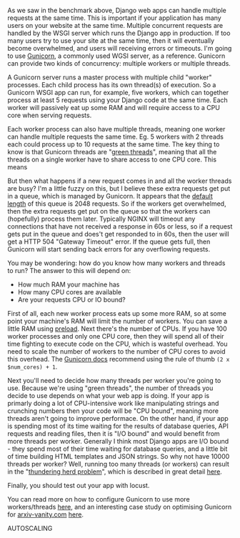As we saw in the benchmark above, Django web apps can handle multiple requests at the same time. This is important if your application has many users on your website at the same time. Multiple concurrent requests are handled by the WSGI server which runs the Django app in production. If too many users try to use your site at the same time, then it will eventually become overwhelmed, and users will receiving errors or timeouts. I'm going to use [Gunicorn](https://gunicorn.org/), a commonly used WGSI server, as a reference. Gunicorn can provide two kinds of concurrency: multiple workers or multiple threads.

A Gunicorn server runs a master process with multiple child "worker" processes. Each child process has its own thread(s) of execution. So a Gunicorn WSGI app can run, for example, five workers, which can together process at least 5 requests using your Django code at the same time. Each worker will passively eat up some RAM and will require access to a CPU core when serving requests.

Each worker process can also have multiple threads, meaning one worker can handle multiple requests the same time. Eg. 5 workers with 2 threads each could process up to 10 requests at the same time. The key thing to know is that Gunicorn threads are "[green threads](https://en.wikipedia.org/wiki/Green_threads)", meaning that all the threads on a single worker have to share access to one CPU core. This means

But then what happens if a new request comes in and all the worker threads are busy? I'm a little fuzzy on this, but I believe these extra requests get put in a queue, which is managed by Gunicorn. It appears that the [default length](https://docs.gunicorn.org/en/stable/settings.html#backlog) of this queue is 2048 requests. So if the workers get overwhelmed, then the extra requests get put on the queue so that the workers can (hopefully) process them later. Typically NGINX will timeout any connections that have not received a response in 60s or less, so if a request gets put in the queue and does't get responded to in 60s, then the user will get a HTTP 504 "Gateway Timeout" error. If the queue gets full, then Gunicorn will start sending back errors for any overflowing requests.

You may be wondering: how do you know how many workers and threads to run? The answer to this will depend on:

- How much RAM your machine has
- How many CPU cores are available
- Are your requests CPU or IO bound?

First of all, each new worker process eats up some more RAM, so at some point your machine's RAM will limit the number of workers. You can save a little RAM using [preload](https://docs.gunicorn.org/en/latest/settings.html#preload-app). Next there's the number of CPUs. If you have 100 worker processes and only one CPU core, then they will spend all of their time fighting to execute code on the CPU, which is wasteful overhead. You need to scale the number of workers to the number of CPU cores to avoid this overhead. The [Gunicorn docs](https://docs.gunicorn.org/en/latest/design.html#how-many-workers) recommend using the rule of thumb `(2 x $num_cores) + 1`.

Next you'll need to decide how many threads per worker you're going to use. Because we're using "green threads", the number of threads you decide to use depends on what your web app is doing. If your app is primarly doing a lot of CPU-intensive work like manipulating strings and crunching numbers then your code will be "CPU bound", meaning more threads aren't going to improve performace. On the other hand, if your app is spending most of its time waiting for the results of database queries, API requests and reading files, then it is "I/O bound" and would benefit from more threads per worker. Generally I think most Django apps are I/O bound - they spend most of their time waiting for database queries, and a little bit of time building HTML templates and JSON strings. So why not have 10000 threads per worker? Well, running too many threads (or workers) can result in the "[thundering herd problem](https://docs.gunicorn.org/en/latest/faq.html#does-gunicorn-suffer-from-the-thundering-herd-problem)", which is described in great detail [here](https://rachelbythebay.com/w/2020/03/07/costly/).

Finally, you should test out your app with locust.

You can read more on how to configure Gunicorn to use more workers/threads [here](https://medium.com/building-the-system/gunicorn-3-means-of-concurrency-efbb547674b7), and an interesting case study on optimising Gunicorn for [arxiv-vanity.com](https://www.arxiv-vanity.com/) [here](https://medium.com/@bfirsh/squeezing-every-drop-of-performance-out-of-a-django-app-on-heroku-4b5b1e5a3d44).

AUTOSCALING
